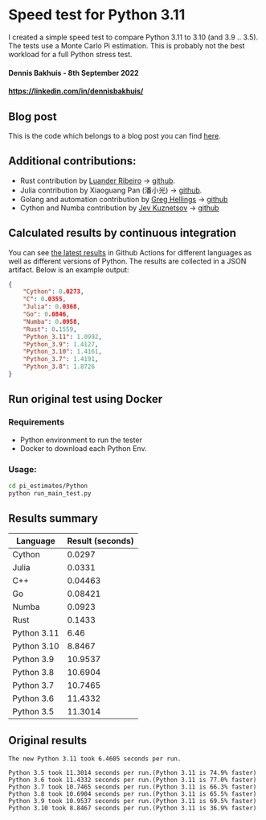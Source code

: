 # Speed test for Python 3.11
I created a simple speed test to compare Python 3.11 to 3.10 (and 3.9 .. 3.5).
The tests use a Monte Carlo Pi estimation. This is probably not the best workload for a full Python stress test.

#### Dennis Bakhuis - 8th September 2022
#### https://linkedin.com/in/dennisbakhuis/

## Blog post
This is the code which belongs to a blog post you can find [here](https://towardsdatascience.com/python-3-14-will-be-faster-than-c-a97edd01d65d).

## Additional contributions:
- Rust contribution by [Luander Ribeiro](https://linkedin.com/in/luander/) -> [github](https://github.com/luander).
- Julia contribution by Xiaoguang Pan (潘小光) -> [github](https://github.com/panxiaoguang).
- Golang and automation contribution by [Greg Hellings](https://www.linkedin.com/in/gregory-hellings-97b15058/) -> [github](https://github.com/greg-hellings/)
- Cython and Numba contribution by [Jev Kuznetsov](https://www.linkedin.com/in/jev-kuznetsov/) -> [github](https://github.com/sjev) 

## Calculated results by continuous integration
You can see [the latest results](https://github.com/dennisbakhuis/python3.11_speedtest/actions/workflows/run.yml) in Github Actions for different languages as
well as different versions of Python. The results are collected in a JSON artifact. Below is an example output:

```json
{
    "Cython": 0.0273,
    "C": 0.0355,
    "Julia": 0.0368,
    "Go": 0.0846,
    "Numba": 0.0958,
    "Rust": 0.1559,
    "Python_3.11": 1.0992,
    "Python_3.9": 1.4127,
    "Python_3.10": 1.4161,
    "Python_3.7": 1.4191,
    "Python_3.8": 1.8726
}
```

## Run original test using Docker
### Requirements
- Python environment to run the tester
- Docker to download each Python Env.

### Usage:
```bash
cd pi_estimates/Python
python run_main_test.py
```

## Results summary
| Language    | Result (seconds) |
|-------------|------------------|
| Cython      | 0.0297           |
| Julia       | 0.0331           |
| C++         | 0.04463          |
| Go          | 0.08421          |
| Numba       | 0.0923           |
| Rust        | 0.1433           |
| Python 3.11 | 6.46             |
| Python 3.10 | 8.8467           |
| Python 3.9  | 10.9537          |
| Python 3.8  | 10.6904          |
| Python 3.7  | 10.7465          |
| Python 3.6  | 11.4332          |
| Python 3.5  | 11.3014          |


## Original results
```stdout
The new Python 3.11 took 6.4605 seconds per run.

Python 3.5 took 11.3014 seconds per run.(Python 3.11 is 74.9% faster)
Python 3.6 took 11.4332 seconds per run.(Python 3.11 is 77.0% faster)
Python 3.7 took 10.7465 seconds per run.(Python 3.11 is 66.3% faster)
Python 3.8 took 10.6904 seconds per run.(Python 3.11 is 65.5% faster)
Python 3.9 took 10.9537 seconds per run.(Python 3.11 is 69.5% faster)
Python 3.10 took 8.8467 seconds per run.(Python 3.11 is 36.9% faster)
```